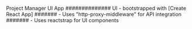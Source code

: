 Project Manager UI App
##############
UI - bootstrapped with [Create React App]
#######
	- Uses "http-proxy-middleware" for API integration
#######
	- Uses reactstrap for UI components
	
